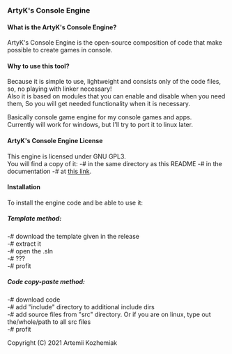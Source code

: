 ### ArtyK's Console Engine

#### What is the ArtyK's Console Engine?
ArtyK's Console Engine is the open-source composition of code that make possible to create games in console.

#### Why to use this tool?
Because it is simple to use, lightweight and consists only of the code files, so, no playing with linker necessary!  
Also it is based on modules that you can enable and disable when you need them, So you will get needed functionality when it is necessary.  

Basically console game engine for my console games and apps.  
Currently will work for windows, but I'll try to port it to linux later. 

#### ArtyK's Console Engine License
This engine is licensed under GNU GPL3.  
You will find a copy of it:
-# in the same directory as this README
-# in the documentation
-# at <a href="https://www.gnu.org/licenses/gpl-3.0.md">this link</a>.

#### Installation
To install the engine code and be able to use it:

##### Template method:

-# download the template given in the release  
-# extract it  
-# open the .sln  
-# ???  
-# profit  

##### Code copy-paste method:
-# download code  
-# add "include" directory to additional include dirs  
-# add source files from "src" directory. Or if you are on linux, type out the/whole/path to all src files  
-# profit  

Copyright (C) 2021  Artemii Kozhemiak